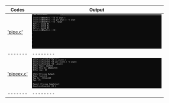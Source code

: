| Codes | Output |
|-------|--------|
|['pipe.c'](./Codes/pipe.c)| ![21_1.png](./Output/21_1.png)|
|-------|--------|
|['pipeex.c'](./Codes/pipeex.c)| ![21_2.png](./Output/21_2.png)|
|-------|--------|

